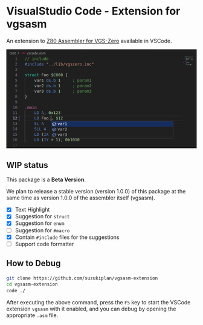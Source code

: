 # VisualStudio Code - Extension for vgsasm

An extension to [Z80 Assembler for VGS-Zero](https://github.com/suzukiplan/vgsasm) available in VSCode.

![preview](./preview.png)

## WIP status

This package is a **Beta Version**.

We plan to release a stable version (version 1.0.0) of this package at the same time as version 1.0.0 of the assembler itself (vgsasm).

- [x] Text Highlight
- [x] Suggestion for `struct`
- [x] Suggestion for `enum`
- [ ] Suggestion for `#macro`
- [x] Contain `#include` files for the suggestions
- [ ] Support code formatter

## How to Debug

```bash
git clone https://github.com/suzukiplan/vgsasm-extension
cd vgsasm-extension
code ./
```

After executing the above command, press the `F5` key to start the VSCode extension `vgsasm` with it enabled, and you can debug by opening the appropriate `.asm` file.

